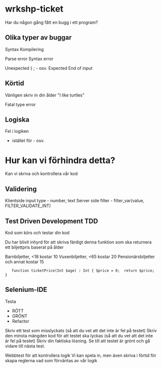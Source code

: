 # wrkshp-ticket

Har du någon gång fått en bugg i ett program?

## Olika typer av buggar
Syntax
Kompilering

Parse error
Syntax error

Unexpected } ; - osv.
Expected
End of input

## Körtid
Vänligen skriv in din ålder
"I like turtles"

Fatal type error

## Logiska
Fel i logiken

+ istället för - osv.

# Hur kan vi förhindra detta?
Kan vi skriva och kontrollera vår kod

## Validering
Klientside
input type - number, text
Server side
filter - filter_var(value, FILTER_VALIDATE_INT)

## Test Driven Development TDD
Kod som körs och testar din kod

Du har blivit inhyrd för att skriva färdigt denna funktion som ska returnera ett biljettpris baserat på ålder

Barnbiljetter, <18 kostar 10
Vuxenbiljetter, <65 kostar 20
Pensionärsbiljetter och annat kostar 15

`   
    function ticketPrice(Int $age) : Int {
        $price = 0; 
        return $price;  
    }
`

## Selenium-IDE
Testa
* RÖTT
* GRÖNT
* Refactor

Skriv ett test som misslyckats (så att du vet att det inte är fel på testet)
Skriv den minsta mängden kod för att testet ska lyckas (så att du vet att det inte är fel på testet)
Skriv din faktiska lösning. Se till att testet är grönt och gå vidare till nästa test.

Webbtest för att kontrollera logik
Vi kan spela in, men även skriva i förtid för skapa reglerna vad som förväntas av vår logik

